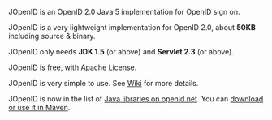 JOpenID is an OpenID 2.0 Java 5 implementation for OpenID sign on.

JOpenID is a very lightweight implementation for OpenID 2.0, about **50KB** including source & binary.

JOpenID only needs **JDK 1.5** (or above) and **Servlet 2.3** (or above).

JOpenID is free, with Apache License.

JOpenID is very simple to use. See [Wiki](http://code.google.com/p/jopenid/wiki/JOpenId) for more details.

JOpenID is now in the list of [Java libraries on openid.net](http://openid.net/developers/libraries/#java). You can [download or use it in Maven](http://code.google.com/p/jopenid/wiki/Download).